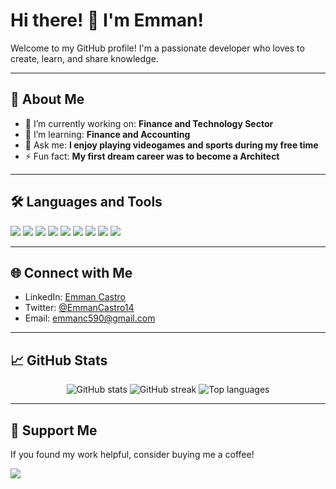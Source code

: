 # Hi there! 👋 I'm Emman!

Welcome to my GitHub profile! I'm a passionate developer who loves to create, learn, and share knowledge. 

---

## 🚀 About Me

- 🔭 I’m currently working on: **Finance and Technology Sector**
- 🌱 I’m learning: **Finance and Accounting**
- 💬 Ask me: **I enjoy playing videogames and sports during my free time**
- ⚡ Fun fact: **My first dream career was to become a Architect**

---

## 🛠️ Languages and Tools

<p align="left">
  <img src="https://img.shields.io/badge/Code-Python-informational?style=flat&logo=python&logoColor=white&color=2bbc8a" />
  <img src="https://img.shields.io/badge/Code-C++-informational?style=flat&logo=cplusplus&logoColor=white&color=2bbc8a" />
  <img src="https://img.shields.io/badge/Code-Java-informational?style=flat&logo=java&logoColor=white&color=2bbc8a" />
  <img src="https://img.shields.io/badge/Code-JavaScript-informational?style=flat&logo=javascript&logoColor=white&color=2bbc8a" />
  <img src="https://img.shields.io/badge/Code-HTML-informational?style=flat&logo=html5&logoColor=white&color=2bbc8a" />
  <img src="https://img.shields.io/badge/Code-CSS-informational?style=flat&logo=css3&logoColor=white&color=2bbc8a" />
  <img src="https://img.shields.io/badge/Code-Kotlin-informational?style=flat&logo=kotlin&logoColor=white&color=2bbc8a" />
  <img src="https://img.shields.io/badge/Framework-Flutter-informational?style=flat&logo=flutter&logoColor=white&color=2bbc8a" />
  <img src="https://img.shields.io/badge/Tools-GitHub-informational?style=flat&logo=github&logoColor=white&color=2bbc8a" />
</p>

---

## 🌐 Connect with Me

- LinkedIn: [Emman Castro](https://www.linkedin.com/in/emman-castro-779b91254)
- Twitter: [@EmmanCastro14](https://twitter.com/your-handle)
- Email: [emmanc590@gmail.com](mailto:emmanc590@gmail.com)

---

## 📈 GitHub Stats

<p align="center">
  <img src="https://github-readme-stats.vercel.app/api?username=BrkerMaus&show_icons=true&theme=radical" alt="GitHub stats" />
  <img src="https://github-readme-streak-stats.herokuapp.com/?user=BrkerMaus&theme=radical&count_private=true" alt="GitHub streak" />
  <img src="https://github-readme-stats.vercel.app/api/top-langs/?username=BrkerMaus&layout=compact&theme=radical" alt="Top languages" />
</p>

---

## 💖 Support Me

If you found my work helpful, consider buying me a coffee!

<a href="https://buymeacoffee.com/Algorit" target="_blank">
    <img src="https://img.shields.io/badge/-Buy%20me%20a%20coffee-yellow?style=flat-square&logo=buy-me-a-coffee&logoColor=white">
</a>
